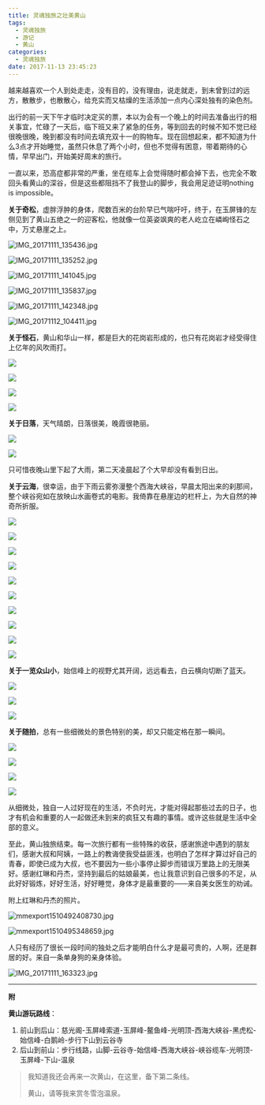 ```yaml
---
title: 灵魂独旅之壮美黄山
tags:
  - 灵魂独旅
  - 游记
  - 黄山
categories:
  - 灵魂独旅
date: 2017-11-13 23:45:23
---
```



越来越喜欢一个人到处走走，没有目的，没有理由，说走就走，到未曾到过的远方，散散步，也散散心，给充实而又枯燥的生活添加一点内心深处独有的染色剂。

出行的前一天下午才临时决定买的票，本以为会有一个晚上的时间去准备出行的相关事宜，忙碌了一天后，临下班又来了紧急的任务，等到回去的时候不知不觉已经很晚很晚，晚到都没有时间去填充双十一的购物车。现在回想起来，都不知道为什么3点才开始睡觉，虽然只休息了两个小时，但也不觉得有困意，带着期待的心情，早早出门，开始美好周末的旅行。

一直以来，恐高症都非常的严重，坐在缆车上会觉得随时都会掉下去，也完全不敢回头看黄山的深谷，但是这些都阻挡不了我登山的脚步，我会用足迹证明nothing is impossible。

**关于奇松**，虚胖浮肿的身体，爬数百米的台阶早已气喘吁吁，终于，在玉屏锋的左侧见到了黄山五绝之一的迎客松，他就像一位英姿飒爽的老人屹立在嶙峋怪石之中，万丈悬崖之上。

![IMG_20171111_135436.jpg](https://flowsnow.oss-cn-shanghai.aliyuncs.com/image/tour/huangshan/IMG_20171111_135436.jpg)

<!--more-->

![IMG_20171111_135252.jpg](https://flowsnow.oss-cn-shanghai.aliyuncs.com/image/tour/huangshan/IMG_20171111_135252.jpg)

![IMG_20171111_141045.jpg](https://flowsnow.oss-cn-shanghai.aliyuncs.com/image/tour/huangshan/IMG_20171111_141045.jpg)

![IMG_20171111_135837.jpg](https://flowsnow.oss-cn-shanghai.aliyuncs.com/image/tour/huangshan/IMG_20171111_135837.jpg)

![IMG_20171111_142348.jpg](https://flowsnow.oss-cn-shanghai.aliyuncs.com/image/tour/huangshan/IMG_20171111_142348.jpg)

![IMG_20171112_104411.jpg](https://flowsnow.oss-cn-shanghai.aliyuncs.com/image/tour/huangshan/IMG_20171112_104411.jpg)

**关于怪石**，黄山和华山一样，都是巨大的花岗岩形成的，也只有花岗岩才经受得住上亿年的风吹雨打。

![](https://flowsnow.oss-cn-shanghai.aliyuncs.com/image/tour/huangshan/IMG_20171111_154926.jpg)

![](https://flowsnow.oss-cn-shanghai.aliyuncs.com/image/tour/huangshan/IMG_20171111_143509.jpg)

![](https://flowsnow.oss-cn-shanghai.aliyuncs.com/image/tour/huangshan/IMG_20171111_142756.jpg)

![](https://flowsnow.oss-cn-shanghai.aliyuncs.com/image/tour/huangshan/IMG_20171111_143742.jpg)

**关于日落**，天气晴朗，日落很美，晚霞很艳丽。

![](https://flowsnow.oss-cn-shanghai.aliyuncs.com/image/tour/huangshan/IMG_20171111_170159.jpg)

![](https://flowsnow.oss-cn-shanghai.aliyuncs.com/image/tour/huangshan/IMG_20171111_170056.jpg)

只可惜夜晚山里下起了大雨，第二天凌晨起了个大早却没有看到日出。

**关于云海**，很幸运，由于下雨云雾弥漫整个西海大峡谷，早晨太阳出来的刹那间，整个峡谷宛如在放映山水画卷式的电影。我倚靠在悬崖边的栏杆上，为大自然的神奇所折服。

![](https://flowsnow.oss-cn-shanghai.aliyuncs.com/image/tour/huangshan/IMG_20171112_084217.jpg)

![](https://flowsnow.oss-cn-shanghai.aliyuncs.com/image/tour/huangshan/IMG_20171112_094542.jpg)

![](https://flowsnow.oss-cn-shanghai.aliyuncs.com/image/tour/huangshan/IMG_20171112_085703.jpg)

![](https://flowsnow.oss-cn-shanghai.aliyuncs.com/image/tour/huangshan/IMG_20171112_085352.jpg)

![](https://flowsnow.oss-cn-shanghai.aliyuncs.com/image/tour/huangshan/IMG_20171112_085131.jpg)

![](https://flowsnow.oss-cn-shanghai.aliyuncs.com/image/tour/huangshan/IMG_20171112_085652.jpg)

![](https://flowsnow.oss-cn-shanghai.aliyuncs.com/image/tour/huangshan/IMG_20171112_092457.jpg)

![](https://flowsnow.oss-cn-shanghai.aliyuncs.com/image/tour/huangshan/IMG_20171112_090152.jpg)

![](https://flowsnow.oss-cn-shanghai.aliyuncs.com/image/tour/huangshan/IMG_20171112_085657.jpg)

![](https://flowsnow.oss-cn-shanghai.aliyuncs.com/image/tour/huangshan/IMG_20171112_085921.jpg)

**关于一览众山小**，始信峰上的视野尤其开阔，远远看去，白云横向切断了蓝天。

![](https://flowsnow.oss-cn-shanghai.aliyuncs.com/image/tour/huangshan/IMG_20171112_110850.jpg)

![](https://flowsnow.oss-cn-shanghai.aliyuncs.com/image/tour/huangshan/IMG_20171112_110934.jpg)

![](https://flowsnow.oss-cn-shanghai.aliyuncs.com/image/tour/huangshan/IMG_20171112_111118.jpg)

**关于随拍**，总有一些细微处的景色特别的美，却又只能定格在那一瞬间。

![](https://flowsnow.oss-cn-shanghai.aliyuncs.com/image/tour/huangshan/IMG_20171111_162551.jpg)

![](https://flowsnow.oss-cn-shanghai.aliyuncs.com/image/tour/huangshan/IMG_20171111_162432.jpg)

![](https://flowsnow.oss-cn-shanghai.aliyuncs.com/image/tour/huangshan/IMG_20171111_151729.jpg)

![](https://flowsnow.oss-cn-shanghai.aliyuncs.com/image/tour/huangshan/IMG_20171112_105726.jpg)

从细微处，独自一人过好现在的生活，不负时光，才能对得起那些过去的日子，也才有机会和重要的人一起做还未到来的疯狂又有趣的事情。或许这些就是生活中全部的意义。

至此，黄山独旅结束。每一次旅行都有一些特殊的收获，感谢旅途中遇到的朋友们，感谢大叔和阿姨，一路上的教诲使我受益匪浅，也明白了怎样才算过好自己的青春，即使已成为大叔，也不要因为一些小事停止脚步而错误万里路上的无限美好。感谢红琳和丹杰，坚持到最后的姑娘最美，也让我意识到自己很多的不足，从此好好锻炼，好好生活，好好睡觉，身体才是最重要的——来自美女医生的劝诫。

附上红琳和丹杰的照片。

![mmexport1510492408730.jpg](https://flowsnow.oss-cn-shanghai.aliyuncs.com/image/tour/huangshan/mmexport1510492408730.jpg)

![mmexport1510495348659.jpg](https://flowsnow.oss-cn-shanghai.aliyuncs.com/image/tour/huangshan/mmexport1510495348659.jpg)

人只有经历了很长一段时间的独处之后才能明白什么才是最可贵的，人啊，还是群居的好。来自一条单身狗的亲身体验。

![IMG_20171111_163323.jpg](https://flowsnow.oss-cn-shanghai.aliyuncs.com/image/tour/huangshan/IMG_20171111_163323.jpg)

---

**附**

**黄山游玩路线**：

1. 前山到后山：慈光阁-玉屏峰索道-玉屏峰-鳌鱼峰-光明顶-西海大峡谷-黑虎松-始信峰-白鹅岭-步行下山到云谷寺
2. 后山到前山：步行线路，山脚-云谷寺-始信峰-西海大峡谷-峡谷缆车-光明顶-玉屏峰-下山-温泉

> 我知道我还会再来一次黄山，在这里，备下第二条线。
>
> 黄山，请等我来赏冬雪泡温泉。


